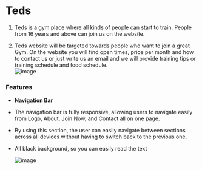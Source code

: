 # Teds 

1. Teds is a gym place where all kinds of people can start to train. 
People from 16 years and above can join us on the website. 


2. Teds website will be targeted towards people who want to join a great Gym. 
On the website you will find open times, price per month and how to contact us or just write us an email and we will provide training tips or training schedule and food schedule.  
![image](https://user-images.githubusercontent.com/90210402/136708302-eda62b92-ed64-4392-a2b4-ce46e4d52277.png)


### Features
- __Navigation Bar__
-   The navigation bar is fully responsive, allowing users to navigate easily from Logo, About, Join Now, and Contact all on one page.
- By using this section, the user can easily navigate between sections across all devices without having to switch back to the previous one.
- All black background, so you can easily read the text

   ![image](https://user-images.githubusercontent.com/90210402/136708395-a7ee8787-14ed-4d2a-880e-2fc97aceafb4.png)


